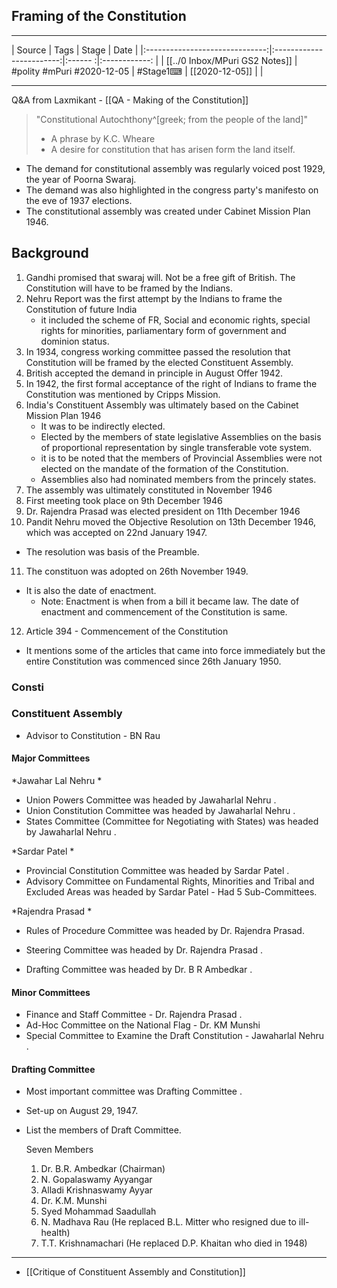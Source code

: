 ## Framing of the Constitution

---

|             Source             |           Tags           | Stage | Date         |
|:------------------------------:|:------------------------:|:------ :|:------------: |
| [[../0 Inbox/MPuri GS2 Notes]] | #polity #mPuri #2020-12-05 | #Stage1⌨  | [[2020-12-05]] |              |

---
Q&A from Laxmikant - [[QA - Making of the Constitution]]

> "Constitutional Autochthony^[greek; from the people of the land]" 
> - A phrase by K.C. Wheare
> - A desire for constitution that has arisen form the land itself. 

- The demand for constitutional assembly was regularly voiced post 1929, the year of Poorna Swaraj. 
- The demand was also highlighted in the congress party's manifesto on the eve of 1937 elections.
- The constitutional assembly was created under Cabinet Mission Plan 1946.

## Background
1. Gandhi promised that swaraj will. Not be a free gift of British. The Constitution will have to be framed by the Indians. 
2. Nehru Report was the first attempt by the Indians to frame the Constitution of future India
   - it included the scheme of FR, Social and economic rights, special rights for minorities, parliamentary form of government and dominion status. 
3. In 1934, congress working committee passed the resolution that Constitution will be framed by the elected Constituent Assembly. 
4. British accepted the demand in principle in August Offer 1942.
5. In 1942, the first formal acceptance of the right of Indians to frame the Constitution was mentioned by Cripps Mission. 
6. India's Constituent Assembly was ultimately based on the Cabinet Mission Plan 1946
   - It was to be indirectly elected. 
   - Elected by the members of state legislative Assemblies on the basis of proportional representation by single transferable vote system. 
   - it is to be noted that the members of Provincial Assemblies were not elected on the mandate of the formation of the Constitution. 
   - Assemblies also had nominated members from the princely states. 
7. The assembly was ultimately constituted in November 1946
8. First meeting took place on 9th December 1946
9. Dr. Rajendra Prasad was elected president on 11th December 1946
10. Pandit Nehru moved the Objective Resolution on 13th December 1946, which was accepted on 22nd January 1947.
   - The resolution was basis of the Preamble.
11. The constituon was adopted on 26th November 1949. 
   - It is also the date of enactment. 
     - Note: Enactment is when from a bill it became law. The date of enactment and commencement of the Constitution is same.
12. Article 394 - Commencement of the Constitution 
   - It mentions some of the articles that came into force immediately but the entire Constitution was commenced since 26th January 1950.

### Consti

### Constituent Assembly
- Advisor to Constitution - BN Rau

####  Major Committees

 *Jawahar Lal Nehru *

-   Union Powers Committee  was headed by  Jawaharlal Nehru .
-   Union Constitution Committee  was headed by  Jawaharlal Nehru .
-   States Committee  (Committee for Negotiating with States) was headed by  Jawaharlal Nehru .

 *Sardar Patel *

-   Provincial Constitution Committee  was headed by  Sardar Patel .
-  Advisory Committee on Fundamental Rights, Minorities and Tribal and Excluded Areas  was headed by  Sardar Patel 
    	- Had 5 Sub-Committees. 

 *Rajendra Prasad *

-   Rules of Procedure Committee  was headed by  Dr. Rajendra Prasad.
-   Steering Committee  was headed by  Dr. Rajendra Prasad .

-   Drafting Committee  was headed by  Dr. B R Ambedkar .

#### Minor Committees

-  Finance and Staff Committee -  Dr. Rajendra Prasad .
-  Ad-Hoc Committee on the  National Flag  -  Dr. KM Munshi 
-  Special Committee to Examine the Draft Constitution -  Jawaharlal Nehru .

#### Drafting Committee

- Most important committee was  Drafting Committee .
- Set-up on August 29, 1947.
-   List the members of Draft Committee. 

    Seven Members

    1. Dr. B.R. Ambedkar (Chairman)
    2. N. Gopalaswamy Ayyangar
    3. Alladi Krishnaswamy Ayyar
    4. Dr. K.M. Munshi
    5. Syed Mohammad Saadullah
    6. N. Madhava Rau (He replaced B.L. Mitter who resigned due to ill-health)
    7. T.T. Krishnamachari (He replaced D.P. Khaitan who died in 1948)

---

- [[Critique of Constituent Assembly and Constitution]]








